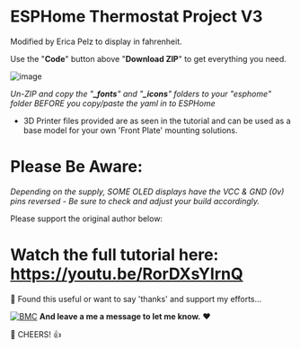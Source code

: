 # ESPHome Thermostat Project V3

Modified by Erica Pelz to display in fahrenheit.

Use the "**Code**" button above "**Download ZIP**" to get everything you need.

![image](https://user-images.githubusercontent.com/51385971/118730655-e501b480-b82f-11eb-8e3b-8b7ea86f9e68.png)

*Un-ZIP and copy the "**_fonts**" and "**_icons**" folders to your "esphome" folder BEFORE you copy/paste the yaml in to ESPHome*

* 3D Printer files provided are as seen in the tutorial and can be used as a base model for your own 'Front Plate' mounting solutions.

# Please Be Aware:
_Depending on the supply, SOME OLED displays have the VCC & GND (0v) pins reversed - Be sure to check and adjust your build accordingly._

Please support the original author below:

# Watch the full tutorial here: https://youtu.be/RorDXsYIrnQ

🎁 Found this useful or want to say 'thanks' and support my efforts...

[![BMC](https://www.buymeacoffee.com/assets/img/custom_images/white_img.png)](https://www.buymeacoffee.com/3ative) **And leave a me a message to let me know.**  ❤

🍺 CHEERS! 👍

